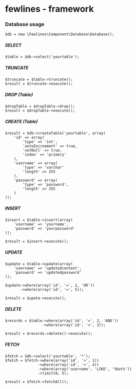 # fewlines - framework

### Database usage
```$db = new \Fewlines\Component\Database\Database();```

##### SELECT 
```$table = $db->select('yourtable');```

##### TRUNCATE
```
$truncate = $table->truncate();
$result = $truncate->execute();
```

##### DROP (Table)
```
$dropTable = $dropTable->drop();
$result = $dropTable->execute();
```

##### CREATE (Table)
```
$result = $db->createTable('yourtable', array(
	'id' => array(
		'type' => 'int',
		'autoIncreament' => true,
		'notNull' => true,
		'index' => 'primary'
	),
	'username' => array(
		'type' => 'varchar'
		'length' => 255
	),
	'password' => array(
		'type' => 'password',
		'length' => 255
	)
));
```

##### INSERT
```
$insert = $table->insert(array(
	'username' => 'yourname', 
	'password' => 'yourpassword'
));

$result = $insert->execute();
```

##### UPDATE
```
$update = $table->update(array(
	'username' => 'updatedcontent', 
	'password' => 'updatedpassword'
));

$update->where(array('id', '=', 1, 'OR'))
       ->where(array('id', '=', 5));

$result = $upate->execute();
```

##### DELETE
```
$records = $table->where(array('id', '=', 2, 'AND'))
                 ->where(array('id', '=', 3));

$result = $records->delete()->execute();
```

##### FETCH
```
$fetch = $db->select('yourtable', '*');
$fetch = $fetch->where(array('id', '>', 1))
               ->where(array('id', '<', 4))
               ->where(array('username', 'LIKE', '%bot%'))
               ->limit(0, 5);

$result = $fetch->fetchAll();
```
